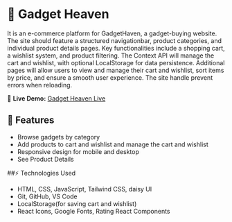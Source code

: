 # 🛒 Gadget Heaven

It is an e-commerce platform for GadgetHaven, a gadget-buying website. The site should feature a structured navigationbar, product categories, and individual product details pages. Key functionalities include a shopping cart, a wishlist system, and product filtering. The Context API will manage the cart and wishlist, with optional LocalStorage for data persistence. Additional pages will allow users to view and manage their cart and wishlist, sort items by price, and ensure a smooth user experience. The site handle prevent errors when reloading.

🔗 **Live Demo:** [Gadget Heaven Live](https://tangerine-khapse-ccdf2d.netlify.app/)

## 🌟 Features
- Browse gadgets by category
- Add products to cart and wishlist and manage the cart and wishlist
- Responsive design for mobile and desktop
- See Product Details


##⚡ Technologies Used

- HTML, CSS, JavaScript, Tailwind CSS, daisy UI 
- Git, GitHub, VS Code
- LocalStorage(for saving cart and wishlist)
- React Icons, Google Fonts, Rating React Components

